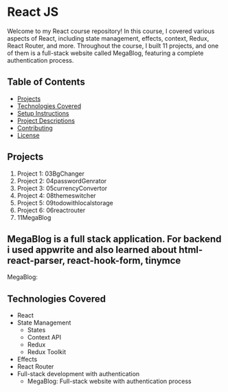 # React JS

Welcome to my React course repository! In this course, I covered various aspects of React, including state management, effects, context, Redux, React Router, and more. Throughout the course, I built 11 projects, and one of them is a full-stack website called MegaBlog, featuring a complete authentication process.

## Table of Contents

- [Projects](#projects)
- [Technologies Covered](#technologies-covered)
- [Setup Instructions](#setup-instructions)
- [Project Descriptions](#project-descriptions)
- [Contributing](#contributing)
- [License](#license)

## Projects

1. Project 1: 03BgChanger
2. Project 2: 04passwordGenrator
3. Project 3: 05currencyConvertor
4. Project 4: 08themeswitcher
5. Project 5: 09todowithlocalstorage
6. Project 6: 06reactrouter
7. 11MegaBlog

  ## MegaBlog is a full stack application. For backend i used appwrite and also learned about html-react-parser, react-hook-form, tinymce


MegaBlog: 

## Technologies Covered

- React
- State Management
  - States
  - Context API
  - Redux
  - Redux Toolkit
- Effects
- React Router
- Full-stack development with authentication
  - MegaBlog: Full-stack website with authentication process
